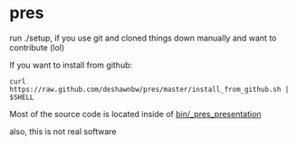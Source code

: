 pres
====

run ./setup, if you use git and cloned things down manually and want to contribute (lol)

If you want to install from github:

    curl https://raw.github.com/deshawnbw/pres/master/install_from_github.sh | $SHELL

Most of the source code is located inside of [bin/_pres_presentation](bin/_pres_presentation)

also, this is not real software

